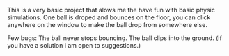 This is a very basic project that alows me the have fun with basic physic simulations.
One ball is droped and bounces on the floor, you can click anywhere on the window to make the ball drop from somewhere else.

Few bugs:
The ball never stops bouncing.
The ball clips into the ground.
(if you have a solution i am open to suggestions.)
